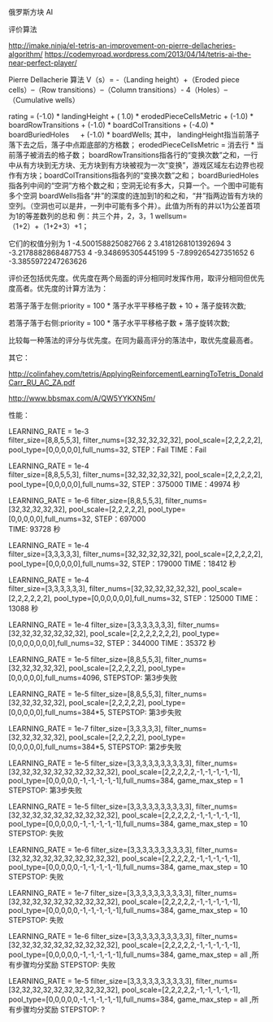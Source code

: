 俄罗斯方块 AI

评价算法

http://imake.ninja/el-tetris-an-improvement-on-pierre-dellacheries-algorithm/
https://codemyroad.wordpress.com/2013/04/14/tetris-ai-the-near-perfect-player/

Pierre Dellacherie 算法
V（s）= -（Landing height）+（Eroded piece cells）–（Row transitions）–（Column transitions）- 4（Holes）–（Cumulative wells） 

rating = (-1.0) * landingHeight          + ( 1.0) * erodedPieceCellsMetric
         + (-1.0) * boardRowTransitions + (-1.0) * boardColTransitions
         + (-4.0) * boardBuriedHoles 　  + (-1.0) * boardWells;
其中，
landingHeight指当前落子落下去之后，落子中点距底部的方格数；
erodedPieceCellsMetric = 消去行 * 当前落子被消去的格子数；
boardRowTransitions指各行的“变换次数”之和，一行中从有方块到无方块、无方块到有方块被视为一次“变换”，游戏区域左右边界也视作有方块；boardColTransitions指各列的“变换次数”之和；
boardBuriedHoles指各列中间的“空洞”方格个数之和；空洞无论有多大，只算一个。一个图中可能有多个空洞
boardWells指各“井”的深度的连加到1的和之和，“井”指两边皆有方块的空列。（空洞也可以是井，一列中可能有多个井）。此值为所有的井以1为公差首项为1的等差数列的总和   例：共三个井，2，3，1   wellsum=（1+2）+（1+2+3）+1；

它们的权值分别为
1 -4.500158825082766
2 3.4181268101392694
3 -3.2178882868487753
4 -9.348695305445199
5 -7.899265427351652
6 -3.3855972247263626

评价还包括优先度。优先度在两个局面的评分相同时发挥作用，取评分相同但优先度高者。优先度的计算方法为：

若落子落于左侧:priority = 100 * 落子水平平移格子数 + 10 + 落子旋转次数;

若落子落于右侧:priority = 100 * 落子水平平移格子数 + 落子旋转次数;

比较每一种落法的评分与优先度。在同为最高评分的落法中，取优先度最高者。

其它：

http://colinfahey.com/tetris/ApplyingReinforcementLearningToTetris_DonaldCarr_RU_AC_ZA.pdf

http://www.bbsmax.com/A/QW5YYKXN5m/

性能：

LEARNING_RATE = 1e-3        
filter_size=[8,8,5,5,3], filter_nums=[32,32,32,32,32], pool_scale=[2,2,2,2,2], pool_type=[0,0,0,0,0],full_nums=32,
STEP：Fail
TIME：Fail

LEARNING_RATE = 1e-4        
filter_size=[8,8,5,5,3], filter_nums=[32,32,32,32,32], pool_scale=[2,2,2,2,2], pool_type=[0,0,0,0,0],full_nums=32,
STEP：375000
TIME：49974 秒

LEARNING_RATE = 1e-6
filter_size=[8,8,5,5,3], filter_nums=[32,32,32,32,32], pool_scale=[2,2,2,2,2], pool_type=[0,0,0,0,0],full_nums=32,
STEP：697000       
TIME: 93728  秒

LEARNING_RATE = 1e-4        
filter_size=[3,3,3,3,3], filter_nums=[32,32,32,32,32], pool_scale=[2,2,2,2,2], pool_type=[0,0,0,0,0],full_nums=32, 
STEP：179000
TIME：18412 秒

LEARNING_RATE = 1e-4        
filter_size=[3,3,3,3,3,3], filter_nums=[32,32,32,32,32,32], pool_scale=[2,2,2,2,2,2], 
        pool_type=[0,0,0,0,0,0],full_nums=32, 
STEP：125000
TIME：13088 秒

LEARNING_RATE = 1e-4
filter_size=[3,3,3,3,3,3,3], filter_nums=[32,32,32,32,32,32,32], pool_scale=[2,2,2,2,2,2,2], 
        pool_type=[0,0,0,0,0,0,0],full_nums=32,
STEP：344000
TIME：35372 秒

LEARNING_RATE = 1e-5
filter_size=[8,8,5,5,3], filter_nums=[32,32,32,32,32], pool_scale=[2,2,2,2,2], pool_type=[0,0,0,0,0],full_nums=4096,
STEPSTOP: 第3步失败

LEARNING_RATE = 1e-5
filter_size=[8,8,5,5,3], filter_nums=[32,32,32,32,32], pool_scale=[2,2,2,2,2], pool_type=[0,0,0,0,0],full_nums=384*5,
STEPSTOP: 第3步失败

LEARNING_RATE = 1e-7
filter_size=[3,3,3,3,3], filter_nums=[32,32,32,32,32], pool_scale=[2,2,2,2,2], pool_type=[0,0,0,0,0],full_nums=384*5,
STEPSTOP: 第2步失败 

LEARNING_RATE = 1e-5
filter_size=[3,3,3,3,3,3,3,3,3,3], filter_nums=[32,32,32,32,32,32,32,32,32,32], pool_scale=[2,2,2,2,2,-1,-1,-1,-1,-1], 
        pool_type=[0,0,0,0,0,-1,-1,-1,-1,-1],full_nums=384,
game_max_step = 1
STEPSTOP: 第3步失败

LEARNING_RATE = 1e-5
filter_size=[3,3,3,3,3,3,3,3,3,3], filter_nums=[32,32,32,32,32,32,32,32,32,32], pool_scale=[2,2,2,2,2,-1,-1,-1,-1,-1], 
        pool_type=[0,0,0,0,0,-1,-1,-1,-1,-1],full_nums=384,
game_max_step = 10
STEPSTOP: 失败

LEARNING_RATE = 1e-6
filter_size=[3,3,3,3,3,3,3,3,3,3], filter_nums=[32,32,32,32,32,32,32,32,32,32], pool_scale=[2,2,2,2,2,-1,-1,-1,-1,-1], 
        pool_type=[0,0,0,0,0,-1,-1,-1,-1,-1],full_nums=384,
game_max_step = 10
STEPSTOP: 失败

LEARNING_RATE = 1e-7
filter_size=[3,3,3,3,3,3,3,3,3,3], filter_nums=[32,32,32,32,32,32,32,32,32,32], pool_scale=[2,2,2,2,2,-1,-1,-1,-1,-1], 
        pool_type=[0,0,0,0,0,-1,-1,-1,-1,-1],full_nums=384,
game_max_step = 10
STEPSTOP: 失败

LEARNING_RATE = 1e-6
filter_size=[3,3,3,3,3,3,3,3,3,3], filter_nums=[32,32,32,32,32,32,32,32,32,32], pool_scale=[2,2,2,2,2,-1,-1,-1,-1,-1], 
        pool_type=[0,0,0,0,0,-1,-1,-1,-1,-1],full_nums=384,
game_max_step = all ,所有步骤均分奖励
STEPSTOP: 失败

LEARNING_RATE = 1e-5
filter_size=[3,3,3,3,3,3,3,3,3,3], filter_nums=[32,32,32,32,32,32,32,32,32,32], pool_scale=[2,2,2,2,2,-1,-1,-1,-1,-1], 
        pool_type=[0,0,0,0,0,-1,-1,-1,-1,-1],full_nums=384,
game_max_step = all ,所有步骤均分奖励
STEPSTOP: ?